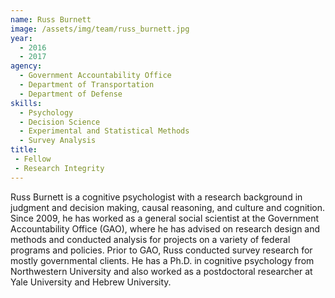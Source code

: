 ```yaml
---
name: Russ Burnett
image: /assets/img/team/russ_burnett.jpg
year:
  - 2016
  - 2017
agency:
  - Government Accountability Office
  - Department of Transportation
  - Department of Defense
skills:
  - Psychology
  - Decision Science
  - Experimental and Statistical Methods
  - Survey Analysis
title: 
 - Fellow
 - Research Integrity
---
```


Russ Burnett is a cognitive psychologist with a research background in judgment and decision making, causal reasoning, and culture and cognition. Since 2009, he has worked as a general social scientist at the Government Accountability Office (GAO), where he has advised on research design and methods and conducted analysis for projects on a variety of federal programs and policies. Prior to GAO, Russ conducted survey research for mostly governmental clients. He has a Ph.D. in cognitive psychology from Northwestern University and also worked as a postdoctoral researcher at Yale University and Hebrew University.
